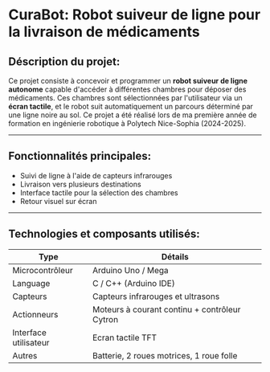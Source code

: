 # CuraBot: Robot suiveur de ligne pour la livraison de médicaments

## Déscription du projet:
Ce projet consiste à concevoir et programmer un **robot suiveur de ligne autonome** capable d'accéder à différentes chambres pour déposer des
médicaments.
Ces chambres sont sélectionnées par l'utilisateur via un **écran tactile**, et le robot suit automatiquement un parcours déterminé par une ligne
noire au sol.
Ce projet a été réalisé lors de ma première année de formation en ingénierie robotique à Polytech Nice-Sophia (2024-2025).

---

## Fonctionnalités principales:
+ Suivi de ligne à l'aide de capteurs infrarouges
+ Livraison vers plusieurs destinations
+ Interface tactile pour la sélection des chambres
+ Retour visuel sur écran

---

## Technologies et composants utilisés:
| Type | Détails |
|------|---------|
| Microcontrôleur | Arduino Uno / Mega |
| Language | C / C++ (Arduino IDE) |
| Capteurs | Capteurs infrarouges et ultrasons |
| Actionneurs | Moteurs à courant continu + contrôleur Cytron |
| Interface utilisateur| Ecran tactile TFT |
| Autres | Batterie, 2 roues motrices, 1 roue folle |

